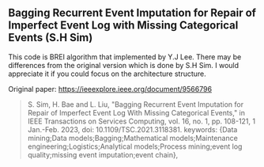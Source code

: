 ## Bagging Recurrent Event Imputation for Repair of Imperfect Event Log with Missing Categorical Events (S.H Sim)

This code is BREI algorithm that implemented by Y.J Lee. 
There may be differences from the original version which is done by S.H Sim.
I would appreciate it if you could focus on the architecture structure.

Original paper: https://ieeexplore.ieee.org/document/9566796
> S. Sim, H. Bae and L. Liu, "Bagging Recurrent Event Imputation for Repair of Imperfect Event Log With Missing Categorical Events," in IEEE Transactions on Services Computing, vol. 16, no. 1, pp. 108-121, 1 Jan.-Feb. 2023, doi: 10.1109/TSC.2021.3118381. keywords: {Data mining;Data models;Bagging;Mathematical models;Maintenance engineering;Logistics;Analytical models;Process mining;event log quality;missing event imputation;event chain},

